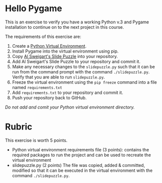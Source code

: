 # Hello Pygame

This is an exercise to verify you have a working Python v.3 and Pygame installation to continue on to the next project in this course.

The requirements of this exercise are:

1. Create a [Python Virtual Environment](https://docs.python.org/3/tutorial/venv.html).
1. Install Pygame into the virtual environment using pip.
1. Copy [Al Sweigart's Slide Puzzle](https://github.com/asweigart/making-games-with-python-and-pygame/blob/master/slidepuzzle/slidepuzzle.py) into your repository.
1. Add Al Sweigart's Slide Puzzle to your repository and commit it.
1. Make any necessary changes to the `slidepuzzle.py` such that it can be run from the command prompt with the command `./slidepuzzle.py`. Verify that you are able to run `slidepuzzle.py`.
1. Freeze the virtual environment using the `pip freeze` command into a file named `requirements.txt`
1. Add `requirements.txt` to your repository and commit it.
1. Push your repository back to GitHub.

_Do not add and comit your Python virtual environment directory._

# Rubric

This exercise is worth 5 points.

* Python virtual environment requirements file (3 points): contains the required packages to run the project and can be used to recreate the virtual environment
* slidepuzzle.py (2 points) The file was copied, added & committed, modified so that it can be executed in the virtual environment with the command `./slidepuzzle.py`.

